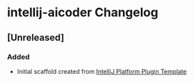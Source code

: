 <!-- Keep a Changelog guide -> https://keepachangelog.com -->

# intellij-aicoder Changelog

## [Unreleased]
### Added
- Initial scaffold created from [IntelliJ Platform Plugin Template](https://github.com/JetBrains/intellij-platform-plugin-template)
